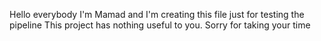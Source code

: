 Hello everybody
I'm Mamad and I'm creating this file just for testing the pipeline
This project has nothing useful to you.
Sorry for taking your time
